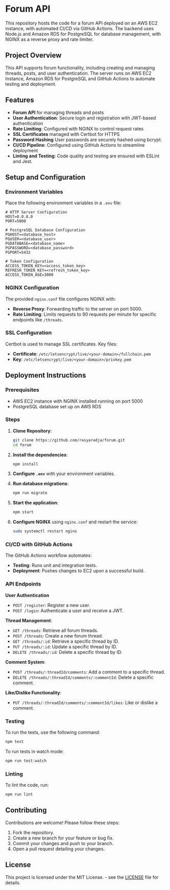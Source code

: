 
# Forum API

This repository hosts the code for a forum API deployed on an AWS EC2 instance, with automated CI/CD via GitHub Actions. The backend uses Node.js and Amazon RDS for PostgreSQL for database management, with NGINX as a reverse proxy and rate limiter.
## Project Overview

This API supports forum functionality, including creating and managing threads, posts, and user authentication. The server runs on AWS EC2 Instance, Amazon RDS for PostgreSQL and GitHub Actions to automate testing and deployment.

## Features

- **Forum API** for managing threads and posts
- **User Authentication**: Secure login and registration with JWT-based authentication
- **Rate Limiting**: Configured with NGINX to control request rates
- **SSL Certificates** managed with Certbot for HTTPS
- **Password Hashing** User passwords are securely hashed using bcrypt.
- **CI/CD Pipeline**: Configured using GitHub Actions to streamline deployment
- **Linting and Testing**: Code quality and testing are ensured with ESLint and Jest.


## Setup and Configuration

### Environment Variables

Place the following environment variables in a `.env` file:

```dotenv
# HTTP Server Configuration
HOST=0.0.0.0
PORT=5000

# PostgreSQL Database Configuration
PGHOST=<database_host>
PGUSER=<database_user>
PGDATABASE=<database_name>
PGPASSWORD=<database_password>
PGPORT=5432

# Token Configuration
ACCESS_TOKEN_KEY=<access_token_key>
REFRESH_TOKEN_KEY=<refresh_token_key>
ACCESS_TOKEN_AGE=3000
```

### NGINX Configuration

The provided `nginx.conf` file configures NGINX with:

- **Reverse Proxy**: Forwarding traffic to the server on port 5000.
- **Rate Limiting**: Limits requests to 90 requests per minute for specific endpoints like `/threads`.

### SSL Configuration

Certbot is used to manage SSL certificates. Key files:

- **Certificate**: `/etc/letsencrypt/live/<your-domain>/fullchain.pem`
- **Key**: `/etc/letsencrypt/live/<your-domain>/privkey.pem`

## Deployment Instructions

### Prerequisites

- AWS EC2 instance with NGINX installed running on port 5000
- PostgreSQL database set up on AWS RDS

### Steps

1. **Clone Repository**:
   ```bash
   git clone https://github.com/rasyaradja/forum.git
   cd forum
   ```

2. **Install the dependencies**:
   ```bash
   npm install
   ```
3. **Configure `.env`** with your environment variables.
4. **Run database migrations**:
   ```bash
   npm run migrate
   ```
5. **Start the application**:
   ```bash
   npm start
   ```
6. **Configure NGINX** using `nginx.conf` and restart the service:
   ```bash
   sudo systemctl restart nginx
   ```

### CI/CD with GitHub Actions

The GitHub Actions workflow automates:

- **Testing**: Runs unit and integration tests.
- **Deployment**: Pushes changes to EC2 upon a successful build.

### API Endpoints
**User Authentication**
- `POST /register`: Register a new user.
- `POST /login`: Authenticate a user and receive a JWT.

**Thread Management**:
- `GET /threads`: Retrieve all forum threads.
- `POST /threads`: Create a new forum thread.
- `GET /threads/:id`: Retrieve a specific thread by ID.
- `PUT /threads/:id`: Update a specific thread by ID.
- `DELETE /threads/:id`: Delete a specific thread by ID.

**Comment System**:
- `POST /threads/:threadId/comments`: Add a comment to a specific thread.
- `DELETE /threads/:threadId/comments/:commentId`: Delete a specific comment.

**Like/Dislike Functionality**:
- `PUT /threads/:threadId/comments/:commentId/likes`: Like or dislike a comment.

### Testing
To run the tests, use the following command:


```bash
npm test
```
To run tests in watch mode:

```bash
npm run test:watch
```

### Linting
To lint the code, run:

```bash
npm run lint
```
## Contributing

Contributions are welcome! Please follow these steps:

1. Fork the repository.
2. Create a new branch for your feature or bug fix.
3. Commit your changes and push to your branch.
4. Open a pull request detailing your changes.

## License

This project is licensed under the MIT License. - see the [LICENSE](LICENSE) file for details.
